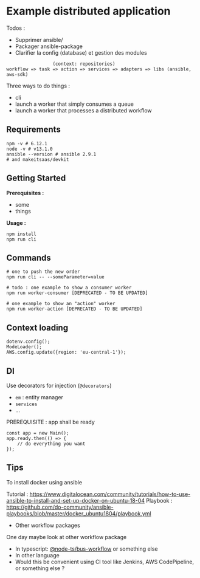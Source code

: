 # Example distributed application

Todos :

* Supprimer ansible/
* Packager ansible-package
* Clarifier la config (database) et gestion des modules

```
                 (context: repositories)
workflow => task => action => services => adapters => libs (ansible, aws-sdk)
```

Three ways to do things :
- cli 
- launch a worker that simply consumes a queue
- launch a worker that processes a distributed workflow

## Requirements

```
npm -v # 6.12.1
node -v # v13.1.0
ansible --version # ansible 2.9.1
# and makeitsaas/devkit
```

## Getting Started

**Prerequisites :**
- some
- things

**Usage :**
```
npm install
npm run cli
```

## Commands

```
# one to push the new order
npm run cli -- --someParameter=value

# todo : one example to show a consumer worker
npm run worker-consumer [DEPRECATED - TO BE UPDATED]

# one example to show an "action" worker
npm run worker-action [DEPRECATED - TO BE UPDATED]
```


## Context loading

```
dotenv.config();
ModeLoader();
AWS.config.update({region: 'eu-central-1'});
```

## DI

Use decorators for injection (`@decorators`)

* `em` : entity manager
* `services`
* ...

PREREQUISITE : app shall be ready

```
const app = new Main();
app.ready.then(() => {
    // do everything you want
});
```

## Tips

To install docker using ansible

Tutorial : https://www.digitalocean.com/community/tutorials/how-to-use-ansible-to-install-and-set-up-docker-on-ubuntu-18-04
Playbook : https://github.com/do-community/ansible-playbooks/blob/master/docker_ubuntu1804/playbook.yml



* Other workflow packages

One day maybe look at other workflow package
* In typescript: [@node-ts/bus-workflow](https://www.npmjs.com/package/@node-ts/bus-workflow) or something else
* In other language
* Would this be convenient using CI tool like Jenkins, AWS CodePipeline, or something else ? 
